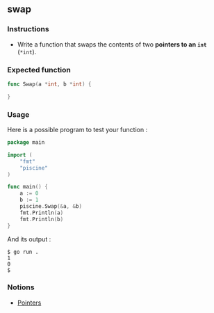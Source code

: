 ## swap

### Instructions

- Write a function that swaps the contents of two **pointers to an `int`** (`*int`).

### Expected function

```go
func Swap(a *int, b *int) {

}
```

### Usage

Here is a possible program to test your function :

```go
package main

import (
	"fmt"
	"piscine"
)

func main() {
	a := 0
	b := 1
	piscine.Swap(&a, &b)
	fmt.Println(a)
	fmt.Println(b)
}
```

And its output :

```console
$ go run .
1
0
$
```

### Notions

- [Pointers](https://golang.org/ref/spec#Pointer_types)
